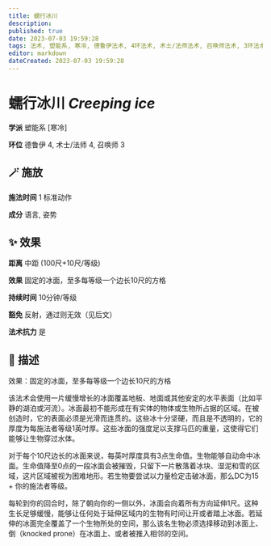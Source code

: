```yaml
---
title: 蠕行冰川
description: 
published: true
date: 2023-07-03 19:59:28
tags: 法术, 塑能系, 寒冷, 德鲁伊法术, 4环法术, 术士/法师法术, 召唤师法术, 3环法术
editor: markdown
dateCreated: 2023-07-03 19:59:28
---
```


# **蠕行冰川** *Creeping ice*

**学派** 塑能系 \[寒冷\] 

**环位** 德鲁伊 4, 术士/法师 4, 召唤师 3

## 🪄 施放

**施法时间** 1 标准动作

**成分** 语言, 姿势

## ✨ 效果  

**距离** 中距 (100尺+10尺/等级) 

**效果** 固定的冰面，至多每等级一个边长10尺的方格 

**持续时间** 10分钟/等级 

**豁免** 反射，通过则无效（见后文）

**法术抗力** 是

## 📖 描述

效果：固定的冰面，至多每等级一个边长10尺的方格

该法术会使用一片缓慢增长的冰面覆盖地板、地面或其他安定的水平表面（比如平静的湖泊或河流）。冰面最初不能形成在有实体的物体或生物所占据的区域。在被创造时，它的表面必须是光滑而连贯的。这些冰十分坚硬，而且是不透明的，它的厚度为每施法者等级1英吋厚。这些冰面的强度足以支撑马匹的重量，这使得它们能够让生物穿过水体。

对于每个10尺边长的冰面来说，每英吋厚度具有3点生命值。生物能够自动命中冰面。生命值降至0点的一段冰面会被摧毁，只留下一片散落着冰块、湿泥和雪的区域，这片区域被视为困难地形。若生物要尝试以力量检定击破冰面，那么DC为15 + 你的施法者等级。

每轮到你的回合时，除了朝向你的一侧以外，冰面会向着所有方向延伸1尺。这种生长足够缓慢，能够让任何处于延伸区域内的生物有时间让开或者踏上冰面。若延伸的冰面完全覆盖了一个生物所处的空间，那么该名生物必须选择移动到冰面上、倒（knocked prone）在冰面上、或者被推入相邻的空间。
    